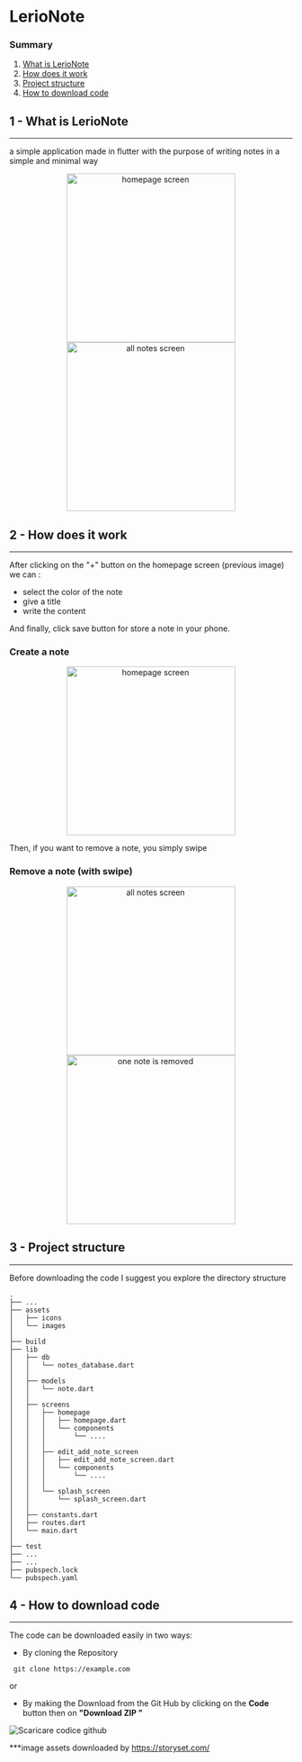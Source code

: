 # **LerioNote**



### Summary
1. [What is LerioNote](#1---what-is-lerionote)
2. [How does it work](#2---how-does-it-work)
3. [Project structure](#3---project-structure)
4. [How to download code](#4---how-to-download-code)



## 1 - What is LerioNote
***
a simple application made in flutter with the purpose of writing notes in a simple and minimal way
<p align="center">
  <img src="readme/homepage.jpg" width="300" title="homepage screen">
  <img src="readme/view_notes.jpg" width="300" alt="all notes screen">
</p>


## 2 - How does it work
***
After clicking on the "+" button on the homepage screen (previous image) we can :
- select the color of the note
- give a title
- write the content

And finally, click save button for store a note in your phone.

### **Create a note**
<p align="center">
    <img src="readme/create_note.jpg" width="300" title="homepage screen">
</p>

Then, if you want to remove a note, you simply swipe
### **Remove a note (with swipe)**
<p align="center">
  <img src="readme/view_notes.jpg" width="300" alt="all notes screen">
  <img src="readme/swipe_remove_note.jpg" width="300" alt="one note is removed">
</p>


## 3 - Project structure
***
Before downloading the code I suggest you explore the directory structure<br>

```
.
├── ...
├── assets                      
│   ├── icons          
│   └── images
│
├── build             
├── lib              
│   ├── db                      
│   │   └── notes_database.dart
│   │
│   ├── models                  
│   │   └── note.dart
│   │
│   ├── screens 
│   │   ├── homepage  
│   │   │   ├── homepage.dart
│   │   │   └── components
│   │   │       └── ....
│   │   │
│   │   ├── edit_add_note_screen       
│   │   │   ├── edit_add_note_screen.dart
│   │   │   └── components
│   │   │       └── ....  
│   │   │ 
│   │   └── splash_screen
│   │       └── splash_screen.dart
│   │   
│   ├── constants.dart  
│   ├── routes.dart  
│   └── main.dart                    
│   
├── test  
├── ...
├── ...
├── pubspech.lock
└── pubspech.yaml     

```

## 4 - How to download code
***
The code can be downloaded easily in two ways:
* By cloning the Repository
```
 git clone https://example.com
```

or

* By making the Download from the Git Hub
 by clicking on the **Code** button then on **"Download ZIP "**

![Scaricare codice github](readme/download_code_example.png)

***image assets downloaded by https://storyset.com/
